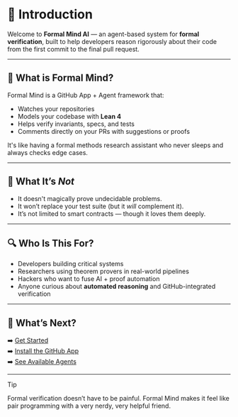 # 👋 Introduction

Welcome to **Formal Mind AI** — an agent-based system for **formal verification**, built to help developers reason rigorously about their code from the first commit to the final pull request.

---

## 🧠 What is Formal Mind?

Formal Mind is a GitHub App + Agent framework that:

- Watches your repositories
- Models your codebase with **Lean 4**
- Helps verify invariants, specs, and tests
- Comments directly on your PRs with suggestions or proofs

It's like having a formal methods research assistant who never sleeps and always checks edge cases.

---

## 🚫 What It’s *Not*

- It doesn't magically prove undecidable problems.
- It won’t replace your test suite (but it *will* complement it).
- It’s not limited to smart contracts — though it loves them deeply.

---

## 🔍 Who Is This For?

- Developers building critical systems
- Researchers using theorem provers in real-world pipelines
- Hackers who want to fuse AI + proof automation
- Anyone curious about **automated reasoning** and GitHub-integrated verification

---

## 🚀 What’s Next?

➡️ [Get Started](/documentation/get-started)  
➡️ [Install the GitHub App](/)  
➡️ [See Available Agents](/agents)

---

> [!TIP]
> Formal verification doesn’t have to be painful. Formal Mind makes it feel like pair programming with a very nerdy, very helpful friend.
